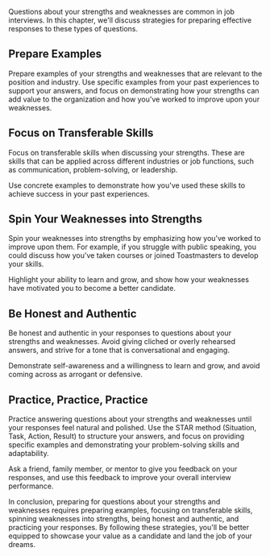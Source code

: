 
Questions about your strengths and weaknesses are common in job interviews. In this chapter, we'll discuss strategies for preparing effective responses to these types of questions.

Prepare Examples
----------------

Prepare examples of your strengths and weaknesses that are relevant to the position and industry. Use specific examples from your past experiences to support your answers, and focus on demonstrating how your strengths can add value to the organization and how you've worked to improve upon your weaknesses.

Focus on Transferable Skills
----------------------------

Focus on transferable skills when discussing your strengths. These are skills that can be applied across different industries or job functions, such as communication, problem-solving, or leadership.

Use concrete examples to demonstrate how you've used these skills to achieve success in your past experiences.

Spin Your Weaknesses into Strengths
-----------------------------------

Spin your weaknesses into strengths by emphasizing how you've worked to improve upon them. For example, if you struggle with public speaking, you could discuss how you've taken courses or joined Toastmasters to develop your skills.

Highlight your ability to learn and grow, and show how your weaknesses have motivated you to become a better candidate.

Be Honest and Authentic
-----------------------

Be honest and authentic in your responses to questions about your strengths and weaknesses. Avoid giving cliched or overly rehearsed answers, and strive for a tone that is conversational and engaging.

Demonstrate self-awareness and a willingness to learn and grow, and avoid coming across as arrogant or defensive.

Practice, Practice, Practice
----------------------------

Practice answering questions about your strengths and weaknesses until your responses feel natural and polished. Use the STAR method (Situation, Task, Action, Result) to structure your answers, and focus on providing specific examples and demonstrating your problem-solving skills and adaptability.

Ask a friend, family member, or mentor to give you feedback on your responses, and use this feedback to improve your overall interview performance.

In conclusion, preparing for questions about your strengths and weaknesses requires preparing examples, focusing on transferable skills, spinning weaknesses into strengths, being honest and authentic, and practicing your responses. By following these strategies, you'll be better equipped to showcase your value as a candidate and land the job of your dreams.
